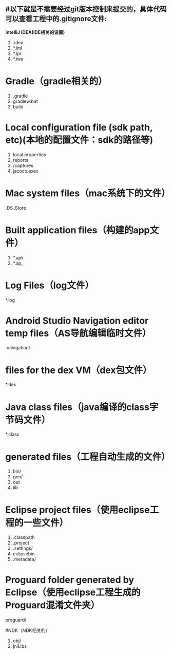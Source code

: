 #以下就是不需要经过git版本控制来提交的，具体代码可以查看工程中的.gitignore文件:
----
**IntelliJ IDEA(IDE相关的设置)**
1. .idea
2. *.iml
3. *.ipr
4. *.iws

# Gradle（gradle相关的）
1. .gradle
2. gradlew.bat
3. build

# Local configuration file (sdk path, etc)(本地的配置文件：sdk的路径等)
1. local.properties
2. reports
3. /captures
4. jacoco.exec

# Mac system files（mac系统下的文件）
.DS_Store


# Built application files（构建的app文件）
1. *.apk
2. *.ap_


# Log Files（log文件）
*.log

# Android Studio Navigation editor temp files（AS导航编辑临时文件）
.navigation/

# files for the dex VM（dex包文件）
*.dex

# Java class files（java编译的class字节码文件）
*.class

# generated files（工程自动生成的文件）
1. bin/
2. gen/
3. out
4. lib

# Eclipse project files（使用eclipse工程的一些文件）
1. .classpath
2. .project
3. .settings/
4. eclipsebin
5. .metadata/

# Proguard folder generated by Eclipse（使用eclipse工程生成的Proguard混淆文件夹）
proguard/

#NDK（NDK相关的）
1. obj/
2. jniLibs